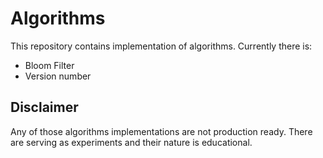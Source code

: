 # Algorithms

This repository contains implementation of algorithms. Currently there is:

- Bloom Filter
- Version number

## Disclaimer

Any of those algorithms implementations are not production ready. There are
serving as experiments and their nature is educational.
